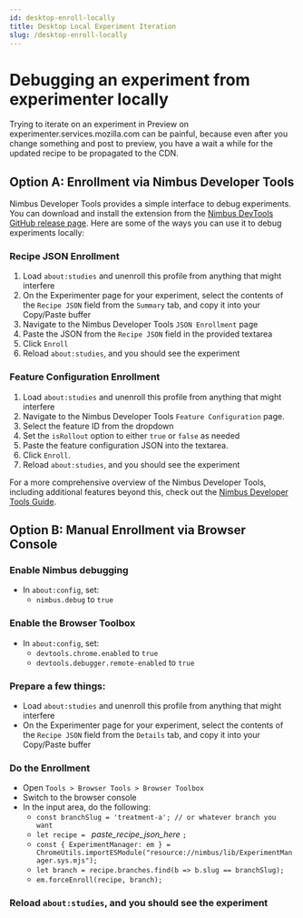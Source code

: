 ```yaml
---
id: desktop-enroll-locally
title: Desktop Local Experiment Iteration
slug: /desktop-enroll-locally
---
```


# Debugging an experiment from experimenter locally

Trying to iterate on an experiment in Preview on experimenter.services.mozilla.com can be painful, because even after you change something and post to preview, you have a wait a while for the updated recipe to be propagated to the CDN.

## Option A: Enrollment via Nimbus Developer Tools

Nimbus Developer Tools provides a simple interface to debug experiments. You can download and install the extension from the [Nimbus DevTools GitHub release page](https://github.com/mozilla-extensions/nimbus-devtools/releases). Here are some of the ways you can use it to debug experiments locally:

### Recipe JSON Enrollment
1. Load `about:studies` and unenroll this profile from anything that might interfere
2. On the Experimenter page for your experiment, select the contents of the `Recipe JSON` field from the `Summary` tab, and copy it into your Copy/Paste buffer
3. Navigate to the Nimbus Developer Tools `JSON Enrollment` page
4. Paste the JSON from the `Recipe JSON` field in the provided textarea
5. Click `Enroll`
6. Reload `about:studies`, and you should see the experiment

### Feature Configuration Enrollment
1. Load `about:studies` and unenroll this profile from anything that might interfere
2. Navigate to the Nimbus Developer Tools `Feature Configuration` page.
3. Select the feature ID from the dropdown
4. Set the `isRollout` option to either `true` or `false` as needed
5. Paste the feature configuration JSON into the textarea.
6. Click `Enroll`.
7. Reload `about:studies`, and you should see the experiment

For a more comprehensive overview of the Nimbus Developer Tools, including additional features beyond this, check out the [Nimbus Developer Tools Guide](docs/additional-links/nimbus-devtools-guide.md).

## Option B: Manual Enrollment via Browser Console

### Enable Nimbus debugging

* In `about:config`, set:
  * `nimbus.debug` to `true`

### Enable the Browser Toolbox

* In `about:config`, set:
  * `devtools.chrome.enabled` to `true`
  * `devtools.debugger.remote-enabled` to `true`

### Prepare a few things:
* Load `about:studies` and unenroll this profile from anything that might interfere
* On the Experimenter page for your experiment, select the contents of the `Recipe JSON` field from the `Details` tab, and copy it into your Copy/Paste buffer

### Do the Enrollment
* Open `Tools > Browser Tools > Browser Toolbox`
* Switch to the browser console
* In the input area, do the following:
 	* `const branchSlug = 'treatment-a'; // or whatever branch you want`
 	* `let recipe = ` _paste_recipe_json_here_ `;`
	* `const { ExperimentManager: em } = ChromeUtils.importESModule("resource://nimbus/lib/ExperimentManager.sys.mjs");`
	* `let branch = recipe.branches.find(b => b.slug == branchSlug);`
	* `em.forceEnroll(recipe, branch);`

### Reload `about:studies`, and you should see the experiment
